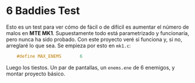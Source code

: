 6 Baddies Test
==============

Esto es un test para ver cómo de fácil o de difícil es aumentar el número de malos en **MTE MK1**. Supuestamente todo está parametrizado y funcionaría, pero nunca ha sido probado. Con este proyecto veré si funciona y, si no, arreglaré lo que sea. Se empieza por esto en `mk1.c`:

```c
	#define MAX_ENEMS 		6
```

Luego los tiestos. Un par de pantallas, un `enems.ene` de 6 enemigos, y montar proyecto básico.

